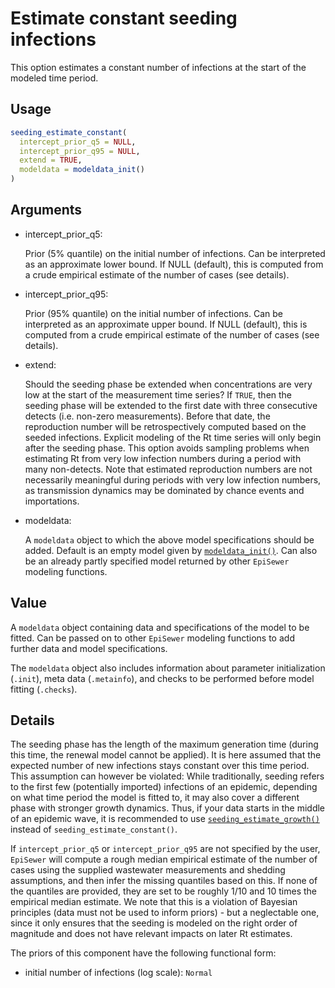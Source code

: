# Estimate constant seeding infections

This option estimates a constant number of infections at the start of
the modeled time period.

## Usage

``` r
seeding_estimate_constant(
  intercept_prior_q5 = NULL,
  intercept_prior_q95 = NULL,
  extend = TRUE,
  modeldata = modeldata_init()
)
```

## Arguments

- intercept_prior_q5:

  Prior (5% quantile) on the initial number of infections. Can be
  interpreted as an approximate lower bound. If NULL (default), this is
  computed from a crude empirical estimate of the number of cases (see
  details).

- intercept_prior_q95:

  Prior (95% quantile) on the initial number of infections. Can be
  interpreted as an approximate upper bound. If NULL (default), this is
  computed from a crude empirical estimate of the number of cases (see
  details).

- extend:

  Should the seeding phase be extended when concentrations are very low
  at the start of the measurement time series? If `TRUE`, then the
  seeding phase will be extended to the first date with three
  consecutive detects (i.e. non-zero measurements). Before that date,
  the reproduction number will be retrospectively computed based on the
  seeded infections. Explicit modeling of the Rt time series will only
  begin after the seeding phase. This option avoids sampling problems
  when estimating Rt from very low infection numbers during a period
  with many non-detects. Note that estimated reproduction numbers are
  not necessarily meaningful during periods with very low infection
  numbers, as transmission dynamics may be dominated by chance events
  and importations.

- modeldata:

  A `modeldata` object to which the above model specifications should be
  added. Default is an empty model given by
  [`modeldata_init()`](https://adrian-lison.github.io/EpiSewer/reference/modeldata_init.md).
  Can also be an already partly specified model returned by other
  `EpiSewer` modeling functions.

## Value

A `modeldata` object containing data and specifications of the model to
be fitted. Can be passed on to other `EpiSewer` modeling functions to
add further data and model specifications.

The `modeldata` object also includes information about parameter
initialization (`.init`), meta data (`.metainfo`), and checks to be
performed before model fitting (`.checks`).

## Details

The seeding phase has the length of the maximum generation time (during
this time, the renewal model cannot be applied). It is here assumed that
the expected number of new infections stays constant over this time
period. This assumption can however be violated: While traditionally,
seeding refers to the first few (potentially imported) infections of an
epidemic, depending on what time period the model is fitted to, it may
also cover a different phase with stronger growth dynamics. Thus, if
your data starts in the middle of an epidemic wave, it is recommended to
use
[`seeding_estimate_growth()`](https://adrian-lison.github.io/EpiSewer/reference/seeding_estimate_growth.md)
instead of `seeding_estimate_constant()`.

If `intercept_prior_q5` or `intercept_prior_q95` are not specified by
the user, `EpiSewer` will compute a rough median empirical estimate of
the number of cases using the supplied wastewater measurements and
shedding assumptions, and then infer the missing quantiles based on
this. If none of the quantiles are provided, they are set to be roughly
1/10 and 10 times the empirical median estimate. We note that this is a
violation of Bayesian principles (data must not be used to inform
priors) - but a neglectable one, since it only ensures that the seeding
is modeled on the right order of magnitude and does not have relevant
impacts on later Rt estimates.

The priors of this component have the following functional form:

- initial number of infections (log scale): `Normal`
